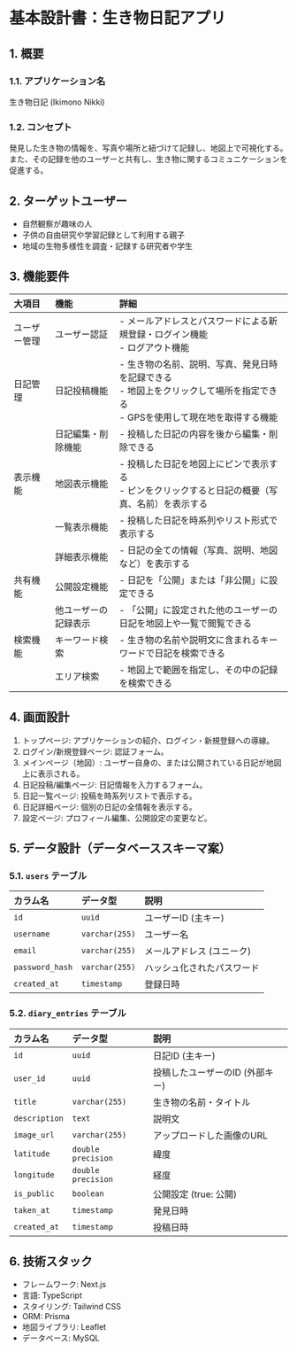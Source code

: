 # 基本設計書：生き物日記アプリ

## 1. 概要

### 1.1. アプリケーション名
生き物日記 (Ikimono Nikki)

### 1.2. コンセプト
発見した生き物の情報を、写真や場所と紐づけて記録し、地図上で可視化する。また、その記録を他のユーザーと共有し、生き物に関するコミュニケーションを促進する。

## 2. ターゲットユーザー
-   自然観察が趣味の人
-   子供の自由研究や学習記録として利用する親子
-   地域の生物多様性を調査・記録する研究者や学生

## 3. 機能要件

| 大項目 | 機能 | 詳細 |
| :--- | :--- | :--- |
| ユーザー管理 | ユーザー認証 | - メールアドレスとパスワードによる新規登録・ログイン機能<br>- ログアウト機能 |
| 日記管理 | 日記投稿機能 | - 生き物の名前、説明、写真、発見日時を記録できる<br>- 地図上をクリックして場所を指定できる<br>- GPSを使用して現在地を取得する機能 |
| | 日記編集・削除機能 | - 投稿した日記の内容を後から編集・削除できる |
| 表示機能 | 地図表示機能 | - 投稿した日記を地図上にピンで表示する<br>- ピンをクリックすると日記の概要（写真、名前）を表示する |
| | 一覧表示機能 | - 投稿した日記を時系列やリスト形式で表示する |
| | 詳細表示機能 | - 日記の全ての情報（写真、説明、地図など）を表示する |
| 共有機能 | 公開設定機能 | - 日記を「公開」または「非公開」に設定できる |
| | 他ユーザーの記録表示 | - 「公開」に設定された他のユーザーの日記を地図上や一覧で閲覧できる |
| 検索機能 | キーワード検索 | - 生き物の名前や説明文に含まれるキーワードで日記を検索できる |
| | エリア検索 | - 地図上で範囲を指定し、その中の記録を検索できる |

## 4. 画面設計

1.  トップページ: アプリケーションの紹介、ログイン・新規登録への導線。
2.  ログイン/新規登録ページ: 認証フォーム。
3.  メインページ（地図）: ユーザー自身の、または公開されている日記が地図上に表示される。
4.  日記投稿/編集ページ: 日記情報を入力するフォーム。
5.  日記一覧ページ: 投稿を時系列リストで表示する。
6.  日記詳細ページ: 個別の日記の全情報を表示する。
7.  設定ページ: プロフィール編集、公開設定の変更など。

## 5. データ設計（データベーススキーマ案）

### 5.1. `users` テーブル
| カラム名 | データ型 | 説明 |
| :--- | :--- | :--- |
| `id` | `uuid` | ユーザーID (主キー) |
| `username` | `varchar(255)` | ユーザー名 |
| `email` | `varchar(255)` | メールアドレス (ユニーク) |
| `password_hash` | `varchar(255)` | ハッシュ化されたパスワード |
| `created_at` | `timestamp` | 登録日時 |

### 5.2. `diary_entries` テーブル
| カラム名 | データ型 | 説明 |
| :--- | :--- | :--- |
| `id` | `uuid` | 日記ID (主キー) |
| `user_id` | `uuid` | 投稿したユーザーのID (外部キー) |
| `title` | `varchar(255)` | 生き物の名前・タイトル |
| `description` | `text` | 説明文 |
| `image_url` | `varchar(255)` | アップロードした画像のURL |
| `latitude` | `double precision` | 緯度 |
| `longitude` | `double precision` | 経度 |
| `is_public` | `boolean` | 公開設定 (true: 公開) |
| `taken_at` | `timestamp` | 発見日時 |
| `created_at` | `timestamp` | 投稿日時 |

## 6. 技術スタック

-   フレームワーク: Next.js
-   言語: TypeScript
-   スタイリング: Tailwind CSS
-   ORM: Prisma
-   地図ライブラリ: Leaflet
-   データベース: MySQL